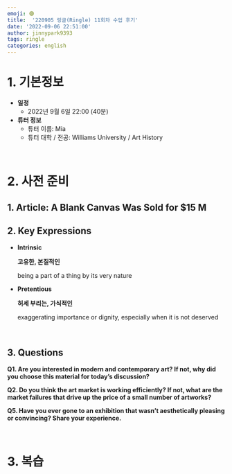 ```yaml
---
emoji: 🟣
title:  '220905 링글(Ringle) 11회차 수업 후기'
date: '2022-09-06 22:51:00'
author: jinnypark9393
tags: ringle
categories: english
---
```


# 1. 기본정보

- **일정**
    - 2022년 9월 6일 22:00 (40분)
- **튜터 정보**
    - 튜터 이름: Mia
    - 튜터 대학 / 전공: Williams University / Art History

<br/>

# 2. 사전 준비

## 1. Article: ****A Blank Canvas Was Sold for $15 M****

## 2. Key Expressions

- **Intrinsic**
    
    **고유한, 본질적인**
    
    being a part of a thing by its very nature
    
- **Pretentious**
    
    **허세 부리는, 가식적인**
    
    exaggerating importance or dignity, especially when it is not deserved
    
<br/>

## 3. Questions

**Q1. Are you interested in modern and contemporary art? If not, why did you choose this material for today’s discussion?**

**Q2. Do you think the art market is working efficiently? If not, what are the market failures that drive up the price of a small number of artworks?**

**Q5. Have you ever gone to an exhibition that wasn’t aesthetically pleasing or convincing? Share your experience.**

<br/>

# 3. 복습

<br/>